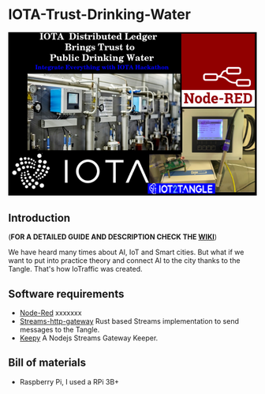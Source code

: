# IOTA-Trust-Drinking-Water
![cover](https://github.com/ggreeve/IOTA-Trust-Drinking-Water/blob/main/images/cover.png/?raw=true)
## Introduction
(**FOR A DETAILED GUIDE AND DESCRIPTION CHECK THE [WIKI](https://github.com/ggreeve/IOTA-Trust-Drinking-Water/wiki)**)

We have heard many times about AI, IoT and Smart cities. But what if we want to put into practice theory and connect AI to the city thanks to the Tangle. That's how IoTraffic was created.


## Software requirements

* [Node-Red](https://nodered.org/) xxxxxxx
* [Streams-http-gateway](https://github.com/iot2tangle/Streams-http-gateway) Rust based Streams implementation to send messages to the Tangle.
* [Keepy](https://github.com/iot2tangle/Keepy) A Nodejs Streams Gateway Keeper.

## Bill of materials

* Raspberry Pi, I used a RPi 3B+
